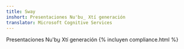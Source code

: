 ```yaml
---
title: Sway
inshort: Presentaciones Nu'bu̲ Xtí generación
translator: Microsoft Cognitive Services
---
```


Presentaciones Nu'bu̲ Xtí generación
{% incluyen compliance.html %}

